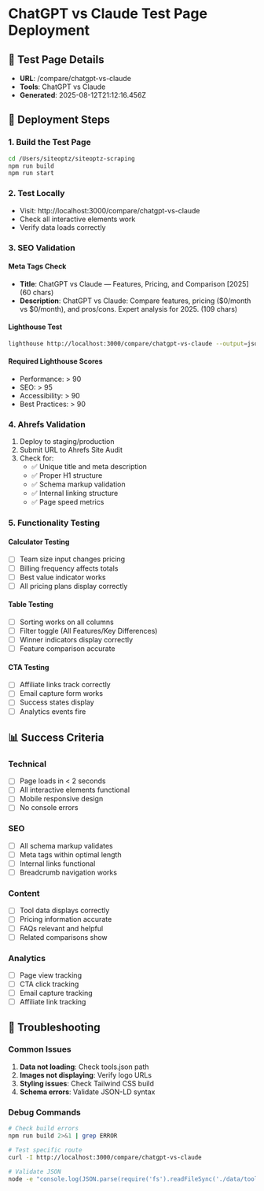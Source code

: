 
# ChatGPT vs Claude Test Page Deployment

## 🎯 Test Page Details
- **URL**: /compare/chatgpt-vs-claude
- **Tools**: ChatGPT vs Claude
- **Generated**: 2025-08-12T21:12:16.456Z

## 🚀 Deployment Steps

### 1. Build the Test Page
```bash
cd /Users/siteoptz/siteoptz-scraping
npm run build
npm run start
```

### 2. Test Locally
- Visit: http://localhost:3000/compare/chatgpt-vs-claude
- Check all interactive elements work
- Verify data loads correctly

### 3. SEO Validation

#### Meta Tags Check
- **Title**: ChatGPT vs Claude — Features, Pricing, and Comparison [2025] (60 chars)
- **Description**: ChatGPT vs Claude: Compare features, pricing ($0/month vs $0/month), and pros/cons. Expert analysis for 2025. (109 chars)

#### Lighthouse Test
```bash
lighthouse http://localhost:3000/compare/chatgpt-vs-claude --output=json --output-path=lighthouse-report.json
```

#### Required Lighthouse Scores
- Performance: > 90
- SEO: > 95
- Accessibility: > 90
- Best Practices: > 90

### 4. Ahrefs Validation
1. Deploy to staging/production
2. Submit URL to Ahrefs Site Audit
3. Check for:
   - ✅ Unique title and meta description
   - ✅ Proper H1 structure
   - ✅ Schema markup validation
   - ✅ Internal linking structure
   - ✅ Page speed metrics

### 5. Functionality Testing

#### Calculator Testing
- [ ] Team size input changes pricing
- [ ] Billing frequency affects totals
- [ ] Best value indicator works
- [ ] All pricing plans display correctly

#### Table Testing
- [ ] Sorting works on all columns
- [ ] Filter toggle (All Features/Key Differences)
- [ ] Winner indicators display correctly
- [ ] Feature comparison accurate

#### CTA Testing
- [ ] Affiliate links track correctly
- [ ] Email capture form works
- [ ] Success states display
- [ ] Analytics events fire

## 📊 Success Criteria

### Technical
- [ ] Page loads in < 2 seconds
- [ ] All interactive elements functional
- [ ] Mobile responsive design
- [ ] No console errors

### SEO
- [ ] All schema markup validates
- [ ] Meta tags within optimal length
- [ ] Internal links functional
- [ ] Breadcrumb navigation works

### Content
- [ ] Tool data displays correctly
- [ ] Pricing information accurate
- [ ] FAQs relevant and helpful
- [ ] Related comparisons show

### Analytics
- [ ] Page view tracking
- [ ] CTA click tracking
- [ ] Email capture tracking
- [ ] Affiliate link tracking

## 🔧 Troubleshooting

### Common Issues
1. **Data not loading**: Check tools.json path
2. **Images not displaying**: Verify logo URLs
3. **Styling issues**: Check Tailwind CSS build
4. **Schema errors**: Validate JSON-LD syntax

### Debug Commands
```bash
# Check build errors
npm run build 2>&1 | grep ERROR

# Test specific route
curl -I http://localhost:3000/compare/chatgpt-vs-claude

# Validate JSON
node -e "console.log(JSON.parse(require('fs').readFileSync('./data/tools.json')))"
```
